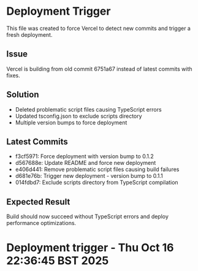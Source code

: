 # Deployment Trigger

This file was created to force Vercel to detect new commits and trigger a fresh deployment.

## Issue
Vercel is building from old commit 6751a67 instead of latest commits with fixes.

## Solution
- Deleted problematic script files causing TypeScript errors
- Updated tsconfig.json to exclude scripts directory
- Multiple version bumps to force deployment

## Latest Commits
- f3cf5971: Force deployment with version bump to 0.1.2
- d567688e: Update README and force new deployment  
- e406d441: Remove problematic script files causing build failures
- d681e76b: Trigger new deployment - version bump to 0.1.1
- 014fdbd7: Exclude scripts directory from TypeScript compilation

## Expected Result
Build should now succeed without TypeScript errors and deploy performance optimizations.
# Deployment trigger - Thu Oct 16 22:36:45 BST 2025
